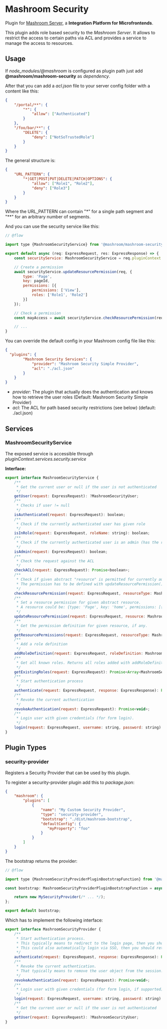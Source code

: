 
# Mashroom Security

Plugin for [Mashroom Server](https://www.mashroom-server.com), a **Integration Platform for Microfrontends**.

This plugin adds role based security to the _Mashroom Server_. It allows to restrict the access to certain paths
via ACL and provides a service to manage the access to resources.

## Usage

If *node_modules/@mashroom* is configured as plugin path just add **@mashroom/mashroom-security** as *dependency*.

After that you can add a _acl.json_ file to your server config folder with a content like this:

```json
{
    "/portal/**": {
        "*": {
            "allow": ["Authenticated"]
        }
    },
    "/foo/bar/**": {
        "DELETE": {
            "deny": ["NotSoTrustedRole"]
        }
    }
}
```

The general structure is:

```json
{
    "URL_PATTERN": {
        "*|GET|POST|PUT|DELETE|PATCH|OPTIONS": {
            "allow": ["Role1", "Role2"],
            "deny": ["Role3"]
        }
    }
}
```

Where the URL_PATTERN can contain "\*" for a single path segment and "\*\*" for an arbitrary number of segments.

And you can use the security service like this:

```js
// @flow

import type {MashroomSecurityService} from '@mashroom/mashroom-security/type-definitions';

export default async (req: ExpressRequest, res: ExpressResponse) => {
    const securityService: MashroomSecurityService = req.pluginContext.services.security.service;

    // Create a permission
    await securityService.updateResourcePermission(req, {
        type: 'Page',
        key: pageId,
        permissions: [{
            permissions: ['View'],
            roles: ['Role1', 'Role2']
        }]
    });

    // Check a permission
    const mayAccess = await securityService.checkResourcePermission(req, 'Page', pageId, 'View');

    // ...
}
```

You can override the default config in your Mashroom config file like this:

```json
{
  "plugins": {
        "Mashroom Security Services": {
            "provider": "Mashroom Security Simple Provider",
            "acl": "./acl.json"
        }
    }
}
```

 * _provider_: The plugin that actually does the authentication and knows how to retrieve the user roles (Default: Mashroom Security Simple Provider)
 * _acl_: The ACL for path based security restrictions (see below) (default: ./acl.json)

## Services

### MashroomSecurityService

The exposed service is accessible through _pluginContext.services.security.service_

**Interface:**

```js
export interface MashroomSecurityService {
    /**
     * Get the current user or null if the user is not authenticated
     */
    getUser(request: ExpressRequest): ?MashroomSecurityUser;
    /**
     * Checks if user != null
     */
    isAuthenticated(request: ExpressRequest): boolean;
    /**
     * Check if the currently authenticated user has given role
     */
    isInRole(request: ExpressRequest, roleName: string): boolean;
    /**
     * Check if the currently authenticated user is an admin (has the role Administrator)
     */
    isAdmin(request: ExpressRequest): boolean;
    /**
     * Check the request against the ACL
     */
    checkACL(request: ExpressRequest): Promise<boolean>;
    /**
     * Check if given abstract "resource" is permitted for currently authenticated user.
     * The permission has to be defined with updateResourcePermission() first, otherwise the allowIfNoResourceDefinitionFound flag defines the outcome.
     */
    checkResourcePermission(request: ExpressRequest, resourceType: MashroomSecurityResourceType, resourceKey: string, permission: MashroomSecurityPermission, allowIfNoResourceDefinitionFound?: boolean): Promise<boolean>;
    /**
     * Set a resource permission for given abstract resource.
     * A resource could be: {type: 'Page', key: 'home', permissions: [{ roles: ['User'], permissions: ['VIEW'] }]}
     */
    updateResourcePermission(request: ExpressRequest, resource: MashroomSecurityProtectedResource): Promise<void>;
    /**
     * Get the permission definition for given resource, if any.
     */
    getResourcePermissions(request: ExpressRequest, resourceType: MashroomSecurityResourceType, resourceKey: string): Promise<?MashroomSecurityProtectedResource>;
    /**
     * Add a role definition
     */
    addRoleDefinition(request: ExpressRequest, roleDefinition: MashroomSecurityRoleDefinition): Promise<void>;
    /**
     * Get all known roles. Returns all roles added with addRoleDefinition() or implicitly added bei updateResourcePermission().
     */
    getExistingRoles(request: ExpressRequest): Promise<Array<MashroomSecurityRoleDefinition>>;
    /**
     * Start authentication process
     */
    authenticate(request: ExpressRequest, response: ExpressResponse): Promise<MashroomSecurityAuthenticationResult>;
    /**
     * Revoke the current authentication
     */
    revokeAuthentication(request: ExpressRequest): Promise<void>;
    /**
     * Login user with given credentials (for form login).
     */
    login(request: ExpressRequest, username: string, password: string): Promise<MashroomSecurityLoginResult>;
}
```

## Plugin Types

### security-provider

Registers a Security Provider that can be used by this plugin.

To register a security-provider plugin add this to _package.json_:

```json
{
    "mashroom": {
        "plugins": [
            {
                "name": "My Custom Security Provider",
                "type": "security-provider",
                "bootstrap": "./dist/mashroom-bootstrap",
                "defaultConfig": {
                   "myProperty": "foo"
                }
            }
        ]
    }
}
```

The bootstrap returns the provider:

```js
// @flow

import type {MashroomSecurityProviderPluginBootstrapFunction} from '@mashroom/mashroom-security/type-definitions';

const bootstrap: MashroomSecurityProviderPluginBootstrapFunction = async (pluginName, pluginConfig, pluginContextHolder) => {

    return new MySecurityProvider(/* ... */);
};

export default bootstrap;
```

Which has to implement the following interface:

```js
export interface MashroomSecurityProvider {
    /**
     * Start authentication process.
     * This typically means to redirect to the login page, then you should return status: 'deferred'.
     * This could also automatically login via SSO, then you should return status: 'authenticated'.
     */
    authenticate(request: ExpressRequest, response: ExpressResponse): Promise<MashroomSecurityAuthenticationResult>;
    /**
     * Revoke the current authentication.
     * That typically means to remove the user object from the session.
     */
    revokeAuthentication(request: ExpressRequest): Promise<void>;
    /**
     * Login user with given credentials (for form login, if supported)
     */
    login(request: ExpressRequest, username: string, password: string): Promise<MashroomSecurityLoginResult>;
    /**
     * Get the current user or null if the user is not authenticated
     */
    getUser(request: ExpressRequest): ?MashroomSecurityUser;
}
```

